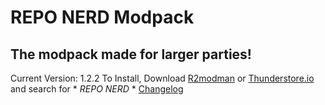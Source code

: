# **REPO NERD Modpack**
## The modpack made for larger parties!

Current Version: 1.2.2
To Install, Download [R2modman](https://thunderstore.io/package/ebkr/r2modman/) or [Thunderstore.io](https://www.overwolf.com/app/thunderstore-thunderstore_mod_manager) and search for * *REPO NERD* * 
[Changelog](https://thunderstore.io/c/repo/p/NerdsDev/REPO_NERD/changelog/)
